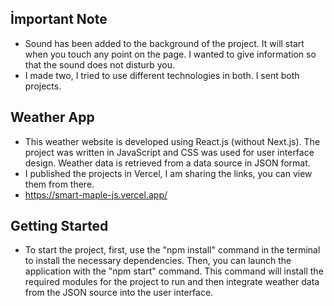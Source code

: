 ## İmportant Note

- Sound has been added to the background of the project. It will start when you touch any point on the page. I wanted to give information so that the sound does not disturb you.
- I made two, I tried to use different technologies in both. I sent both projects.

## Weather App

- This weather website is developed using React.js (without Next.js). The project was written in JavaScript and CSS was used for user interface design. Weather data is retrieved from a data source in JSON format.
- I published the projects in Vercel, I am sharing the links, you can view them from there.
- https://smart-maple-js.vercel.app/

## Getting Started

- To start the project, first, use the "npm install" command in the terminal to install the necessary dependencies. Then, you can launch the application with the "npm start" command. This command will install the required modules for the project to run and then integrate weather data from the JSON source into the user interface.
